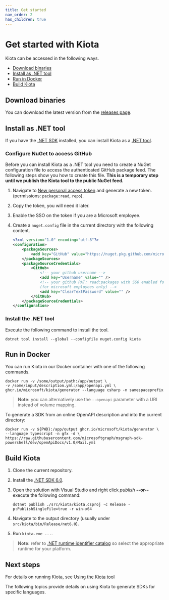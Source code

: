 ```yaml
---
title: Get started
nav_order: 2
has_children: true
---
```


# Get started with Kiota

Kiota can be accessed in the following ways.

- [Download binaries](#download-binaries)
- [Install as .NET tool](#install-as-net-tool)
- [Run in Docker](#run-in-docker)
- [Build Kiota](#build-kiota)

## Download binaries

You can download the latest version from the [releases page](https://github.com/microsoft/kiota/releases/latest).

## Install as .NET tool

If you have the [.NET SDK](https://dotnet.microsoft.com/download) installed, you can install Kiota as a [.NET tool](https://docs.microsoft.com/dotnet/core/tools/global-tools).

### Configure NuGet to access GitHub

Before you can install Kiota as a .NET tool you need to create a NuGet configuration file to access the authenticated GitHub package feed. The following steps show you how to create this file. **This is a temporary step until we publish the Kiota tool to the public NuGet feed.**

1. Navigate to [New personal access token](https://github.com/settings/tokens/new) and generate a new token. (permissions: `package:read`, `repo`).
1. Copy the token, you will need it later.
1. Enable the SSO on the token if you are a Microsoft employee.
1. Create a `nuget.config` file in the current directory with the following content.

    ```xml
    <?xml version="1.0" encoding="utf-8"?>
    <configuration>
        <packageSources>
            <add key="GitHub" value="https://nuget.pkg.github.com/microsoft/index.json" />
        </packageSources>
        <packageSourceCredentials>
            <GitHub>
                <!-- your github username -->
                <add key="Username" value="" />
                <!-- your github PAT: read:packages with SSO enabled for the Microsoft org
                (for microsoft employees only) -->
                <add key="ClearTextPassword" value="" />
            </GitHub>
        </packageSourceCredentials>
    </configuration>
    ```

### Install the .NET tool

Execute the following command to install the tool.

```shell
dotnet tool install --global --configfile nuget.config kiota
```

## Run in Docker

You can run Kiota in our Docker container with one of the following commands.

```shell
docker run -v /some/output/path:/app/output \
-v /some/input/description.yml:/app/openapi.yml \
ghcr.io/microsoft/kiota/generator --language csharp -n samespaceprefix
```

> **Note:** you can alternatively use the `--openapi` parameter with a URI instead of volume mapping.

To generate a SDK from an online OpenAPI description and into the current directory:

```shell
docker run -v ${PWD}:/app/output ghcr.io/microsoft/kiota/generator \
--language typescript -n gfx -d \
https://raw.githubusercontent.com/microsoftgraph/msgraph-sdk-powershell/dev/openApiDocs/v1.0/Mail.yml
```

## Build Kiota

1. Clone the current repository.
1. Install the [.NET SDK 6.0](https://dotnet.microsoft.com/download).
1. Open the solution with Visual Studio and right click *publish* **--or--** execute the following command:

    ```shell
    dotnet publish ./src/kiota/kiota.csproj -c Release -p:PublishSingleFile=true -r win-x64
    ```

1. Navigate to the output directory (usually under `src/kiota/bin/Release/net6.0`).
1. Run `kiota.exe ...`.

> **Note:** refer to [.NET runtime identifier catalog](https://docs.microsoft.com/dotnet/core/rid-catalog) so select the appropriate runtime for your platform.

## Next steps

For details on running Kiota, see [Using the Kiota tool](..\using.md)

The following topics provide details on using Kiota to generate SDKs for specific languages.
